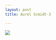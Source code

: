 ```yaml
---
layout: post
title: Aurel Scmidt-3

---
```

![](/artblog/uploads/aurel_schmidt_blast_furnace-original.jpg)